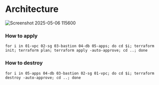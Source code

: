 # Architecture

![Screenshot 2025-05-06 115600](https://github.com/user-attachments/assets/773570ab-7147-42c8-ba6f-dc76b4c4af20)

### How to apply

```
for i in 01-vpc 02-sg 03-bastion 04-db 05-apps; do cd $i; terraform init; terraform plan; terraform apply -auto-approve; cd ..; done
```

### How to destroy

```
for i in 05-apps 04-db 03-bastion 02-sg 01-vpc; do cd $i; terraform destroy -auto-approve; cd ..; done
```
